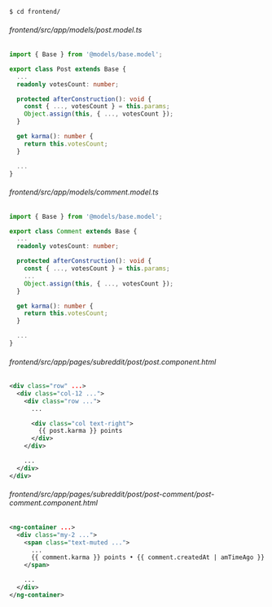 ```bash
$ cd frontend/
```

###### frontend/src/app/models/post.model.ts

```ts
import { Base } from '@models/base.model';

export class Post extends Base {
  ...
  readonly votesCount: number;

  protected afterConstruction(): void {
    const { ..., votesCount } = this.params;
    Object.assign(this, { ..., votesCount });
  }

  get karma(): number {
    return this.votesCount;
  }

  ...
}

```

###### frontend/src/app/models/comment.model.ts

```ts
import { Base } from '@models/base.model';

export class Comment extends Base {
  ...
  readonly votesCount: number;

  protected afterConstruction(): void {
    const { ..., votesCount } = this.params;
    ...
    Object.assign(this, { ..., votesCount });
  }

  get karma(): number {
    return this.votesCount;
  }

  ...
}

```

###### frontend/src/app/pages/subreddit/post/post.component.html

```xml
<div class="row" ...>
  <div class="col-12 ...">
    <div class="row ...">
      ...

      <div class="col text-right">
        {{ post.karma }} points
      </div>
    </div>

    ...
  </div>
</div>

```

###### frontend/src/app/pages/subreddit/post/post-comment/post-comment.component.html

```xml
<ng-container ...>
  <div class="my-2 ...">
    <span class="text-muted ...">
      ...
      {{ comment.karma }} points • {{ comment.createdAt | amTimeAgo }}
    </span>

    ...
  </div>
</ng-container>

```

